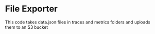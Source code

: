 # File Exporter
This code takes data.json files in traces and metrics folders and uploads them to an S3 bucket
